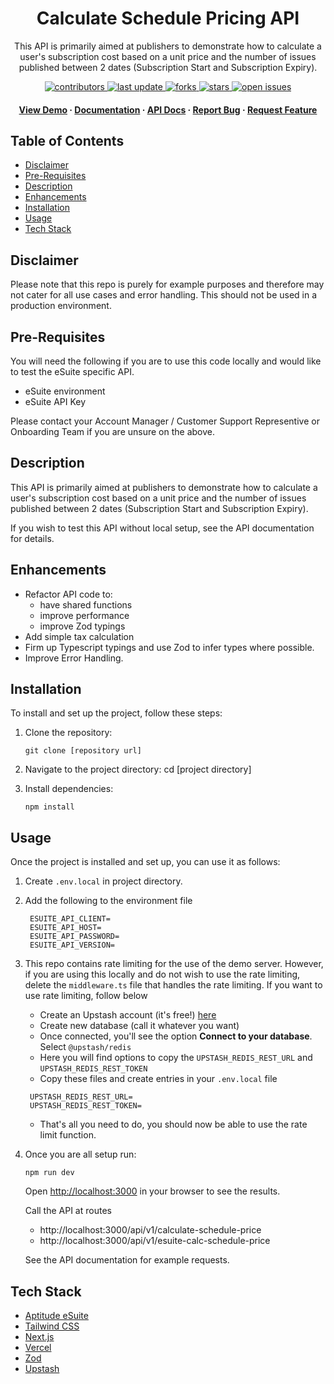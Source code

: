 <div align="center">

  <h1>Calculate Schedule Pricing API</h1>
  
  <p>
    This API is primarily aimed at publishers to demonstrate how to calculate a user's subscription cost based on a unit price and the number of issues published between 2 dates (Subscription Start and Subscription Expiry).
  </p>

<!-- Badges -->
<p>
<a href="https://github.com/craigashields/calculate-schedule-price-api/graphs/contributors">
    <img src="https://img.shields.io/github/contributors/craigashields/calculate-schedule-price-api" alt="contributors" />
</a>
<a href="">
    <img src="https://img.shields.io/github/last-commit/craigashields/calculate-schedule-price-api" alt="last update" />
</a>
<a href="https://github.com/craigashields/calculate-schedule-price-api/network/members">
    <img src="https://img.shields.io/github/forks/craigashields/calculate-schedule-price-api" alt="forks" />
</a>
<a href="https://github.com/craigashields/calculate-schedule-price-api/stargazers">
    <img src="https://img.shields.io/github/stars/craigashields/calculate-schedule-price-api" alt="stars" />
</a>
<a href="https://github.com/craigashields/calculate-schedule-price-api/issues/">
    <img src="https://img.shields.io/github/issues/craigashields/calculate-schedule-price-api" alt="open issues" />
</a>
</p>  
<h4>
    <a href="https://github.com/craigashields/calculate-schedule-price-api/">View Demo</a>
  <span> · </span>
    <a href="https://github.com/craigashields/calculate-schedule-price-api">Documentation</a>
  <span> · </span>
    <a href="https://craigashields.github.io/api-documentation/calculate-schedule-pricing.html">API Docs</a>
  <span> · </span>
    <a href="https://github.com/craigashields/calculate-schedule-price-api/issues/">Report Bug</a>
  <span> · </span>
    <a href="https://github.com/craigashields/calculate-schedule-price-api/issues/">Request Feature</a>
  </h4>
</div>

## Table of Contents

- [Disclaimer](#disclaimer)
- [Pre-Requisites](#prerequisites)
- [Description](#description)
- [Enhancements](#enhancements)
- [Installation](#installation)
- [Usage](#usage)
- [Tech Stack](#tech-stack)

## Disclaimer

Please note that this repo is purely for example purposes and therefore may not cater for all use cases and error handling. This should not be used in a production environment.

## Pre-Requisites

You will need the following if you are to use this code locally and would like to test the eSuite specific API.

- eSuite environment
- eSuite API Key

Please contact your Account Manager / Customer Support Representive or Onboarding Team if you are unsure on the above.

## Description

This API is primarily aimed at publishers to demonstrate how to calculate a user's subscription cost based on a unit price and the number of issues published between 2 dates (Subscription Start and Subscription Expiry).

If you wish to test this API without local setup, see the API documentation for details.

## Enhancements

- Refactor API code to:
  - have shared functions
  - improve performance
  - improve Zod typings
- Add simple tax calculation
- Firm up Typescript typings and use Zod to infer types where possible.
- Improve Error Handling.

## Installation

To install and set up the project, follow these steps:

1. Clone the repository:

   ```
   git clone [repository url]
   ```

2. Navigate to the project directory: cd [project directory]
3. Install dependencies:

   ```
   npm install
   ```

## Usage

Once the project is installed and set up, you can use it as follows:

1. Create `.env.local` in project directory.
2. Add the following to the environment file

   ```
    ESUITE_API_CLIENT=
    ESUITE_API_HOST=
    ESUITE_API_PASSWORD=
    ESUITE_API_VERSION=
   ```

3. This repo contains rate limiting for the use of the demo server. However, if you are using this locally and do not wish to use the rate limiting, delete the `middleware.ts` file that handles the rate limiting. If you want to use rate limiting, follow below

   - Create an Upstash account (it's free!) [here](https://upstash.com/)
   - Create new database (call it whatever you want)
   - Once connected, you'll see the option **Connect to your database**. Select `@upstash/redis`
   - Here you will find options to copy the `UPSTASH_REDIS_REST_URL` and `UPSTASH_REDIS_REST_TOKEN`
   - Copy these files and create entries in your `.env.local` file

   ```
    UPSTASH_REDIS_REST_URL=
    UPSTASH_REDIS_REST_TOKEN=
   ```

   - That's all you need to do, you should now be able to use the rate limit function.

4. Once you are all setup run:

   ```
   npm run dev
   ```

   Open [http://localhost:3000](http://localhost:3000/) in your browser to see the results.

   Call the API at routes

   - http://localhost:3000/api/v1/calculate-schedule-price
   - http://localhost:3000/api/v1/esuite-calc-schedule-price

   See the API documentation for example requests.

## Tech Stack

- [Aptitude eSuite](https://www.aptitudesoftware.com/)
- [Tailwind CSS](https://tailwindcss.com)
- [Next.js](https://nextjs.org)
- [Vercel](https://vercel.com)
- [Zod](https://github.com/colinhacks/zod)
- [Upstash](https://upstash.com/)
